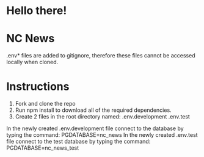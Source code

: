 # Hello there!

# NC News

.env\* files are added to gitignore, therefore these files cannot be accessed locally when cloned.

# Instructions

1. Fork and clone the repo
2. Run npm install to download all of the required dependencies.
3. Create 2 files in the root directory named:
   .env.development
   .env.test

In the newly created .env.development file connect to the database by typing the command: PGDATABASE=nc_news
In the newly created .env.test file connect to the test database by typing the command: PGDATABASE=nc_news_test
